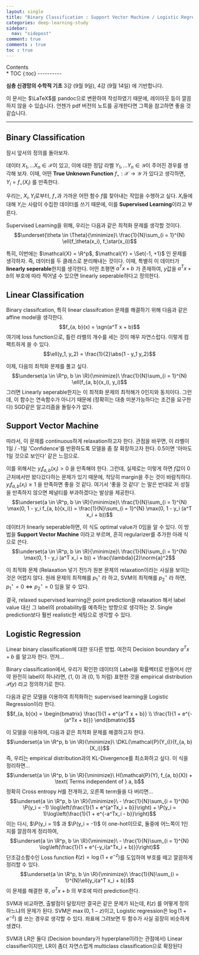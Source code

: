 ```yaml
---
layout: single
title: "Binary Classification : Support Vector Machine / Logistic Regression"
categories: deep-learning-study
sidebar:
  nav: "sidepost"
comment: true
comments : true
toc : true
---
```

<div id="toc">
Contents
</div>
* TOC
{:toc}
----------

**심층 신경망의 수학적 기초** 3강 (9월 9일), 4강 (9월 14일) 에 기반합니다. 

이 문서는 $\LaTeX$를 pandoc으로 변환하여 작성하였기 때문에, 레이아웃 등이 깔끔하지 않을 수 있습니다. 언젠가 pdf 버전의 노트를 공개한다면 그쪽을 참고하면 좋을 것 같습니다.  

------
## Binary Classification

잠시 앞서의 정의를 돌아보자. 

데이터 $X_1, \dots X_n \in \mathcal{X}$이 있고, 이에 대한 정답 라벨
$Y_1, \dots Y_n \in \mathcal{Y}$이 주어진 경우를 생각해 보자. 이때, 어떤
**True Unknown Function** $f_\star : \mathcal{X} \to \mathcal{Y}$ 가
있다고 생각하면, $Y_i = f_\star(X_i)$ 를 만족한다.

우리는, $X_i, Y_i$로부터, $f_\star$과 가까운 어떤 함수 $f$를 찾아내는
작업을 수행하고 싶다. $X_i$들에 대해 $Y_i$는 사람이 수집한 데이터를 쓰기
때문에, 이를 **Supervised Learning**이라고 부른다.

Supervised Learning을 위해, 우리는 다음과 같은 최적화 문제를 생각할 것이다.
$$\underset{\theta \in \Theta}{\minimize}\ \frac{1}{N}\sum_{i = 1}^{N} \ell(f_\theta(x_i), f_\star(x_i))$$

특히, 이번에는 $\mathcal{X} = \R^p$, $\mathcal{Y} = \Set{-1, +1}$ 인 문제를 생각하자.
즉, 데이터를 두 클래스로 분리해내는 것이다. 이때, 특별히 이 데이터가
**linearly seperable**한지를 생각한다. 어떤 초평면 $a^T x + b$ 가
존재하여, $y$값을 $a^T x + b$의 부호에 따라 찍어낼 수 있으면 linearly
seperable하다고 정의한다.

## Linear Classification

Binary classifcation, 특히 linear classifcation 문제를 해결하기 위해
다음과 같은 affine model을 생각한다. $$f_{a, b}(x) = \sgn(a^T x + b)$$
여기에 loss function으로, 틀린 라벨의 개수를 세는 것이 매우 자연스럽다.
이렇게 컴팩트하게 쓸 수 있다.
$$\ell(y_1, y_2) = \frac{1}{2}\abs{1 - y_1 y_2}$$

이제, 다음의 최적화 문제를 풀고 싶다.
$$\underset{a \in \R^p, b \in \R}{\minimize}\ \frac{1}{N}\sum_{i = 1}^{N} \ell(f_{a, b}(x_i), y_i)$$
그러면 Linearly seperable한지는 이 최적화 문제의 최적해가 0인지와
동치이다. 그런데, 이 함수는 연속함수가 아니기 때문에 (정확히는 대충
미분가능하다는 조건을 요구한다) SGD같은 알고리즘을 돌릴수가 없다.

## Support Vector Machine

따라서, 이 문제를 continuous하게 relaxation하고자 한다. 관점을 바꾸면,
이 라벨이 1일 / -1일 'Confidence'를 반환하도록 모델을 좀 잘 확장하고자
한다. 0.5이면 '아마도 1일 것으로 보인다' 같은 느낌으로.

이를 위해서는 $y_i f_{a, b}(x_i) > 0$ 을 만족해야 한다. 그런데, 실제로는
이렇게 하면 $f$값이 0 근처에서만 왔다갔다하는 문제가 있기 때문에, 적당히
margin을 주는 것이 바람직하다. $y_i f_{a, b}(x_i) \geq 1$ 을 만족하면
좋을 것 같다. 여기서 '좋을 것 같다' 는 말은 반대로 저 성질을 만족하지
않으면 페널티를 부과하겠다는 발상을 제공한다.
$$\underset{a \in \R^p, b \in \R}{\minimize}\ \frac{1}{N}\sum_{i = 1}^{N} \max(0, 1 - y_i f_{a, b}(x_i)) = \frac{1}{N}\sum_{i = 1}^{N} \max(0, 1 - y_i (a^T x_i + b))$$

데이터가 linearly seperable하면, 이 식도 optimal value가 0임을 알 수
있다. 이 방법을 **Support Vector Machine** 이라고 부르며, 흔히
regularizer를 추가한 아래 식으로
쓴다.$$\underset{a \in \R^p, b \in \R}{\minimize}\ \frac{1}{N}\sum_{i = 1}^{N} \max(0, 1 - y_i (a^T x_i + b)) + \frac{\lambda}{2}\norm{a}^2$$

이 최적화 문제 (Relaxation 넣기 전!)가 원본 문제의 relaxation이라는
사실을 보이는 것은 어렵지 않다. 원래 문제의 최적해를 $p_1^\star$ 라 하고,
SVM의 최적해를 $p_2^\star$ 라 하면, $p_1^\star = 0 \iff p_2^\star = 0$ 임을 알 수
있다.

결국, relaxed supervised learning은 point prediction을 relaxation 해서
label value 대신 그 label의 probability를 예측하는 방향으로 생각하는 것.
Single prediction보다 훨씬 realistic한 세팅으로 생각할 수 있다.

## Logistic Regression

Linear binary classification에 대한 또다른 방법. 여전히 Decision
boundary $a^T x + b$ 를 알고자 한다. 먼저\...

Binary classification에서, 우리가 확인한 데이터의 Label을 확률벡터로
만들어서 (만약 완전히 label이 하나라면, (1, 0) 과 (0, 1) 처럼) 표현한
것을 empirical distribution $\mathcal{P}(y)$ 라고 정의하기로 한다.

다음과 같은 모델을 이용하여 최적화하는 supervised learning을 Logistic
Regression이라 한다. $$f_{a, b}(x) = \begin{bmatrix}
    \frac{1}{1 + e^{a^T x + b}} \\
    \frac{1}{1 + e^{-(a^Tx + b)}}
\end{bmatrix}$$

이 모델을 이용하여, 다음과 같은 최적화 문제를 해결하고자 한다.
$$\underset{a \in \R^p, b \in \R}{\minimize}\ \DKL{\mathcal{P}(Y_i)}{f_{a, b}(X_i)}$$
즉, 우리는 empirical distribution과의 KL-Divergence를 최소화하고 싶다.
이 식을 정리하면\...
$$\underset{a \in \R^p, b \in \R}{\minimize}\ H(\mathcal{P}(Y), f_{a, b}(X)) + \text{ Terms independent of } a, b$$
정확히 Cross entropy $H$를 전개하고, 오른쪽 term들을 다 버리면\...
$$\underset{a \in \R^p, b \in \R}{\minimize}\ - \frac{1}{N}\sum_{i = 1}^{N} \P(y_i = -1) \log\left(\frac{1}{1 + e^{a^Tx_i + b}}\right) + \P(y_i = 1)\log\left(\frac{1}{1 + e^{-a^Tx_i - b}}\right)$$
이는 다시, $\P(y_i = 1)$ 과 $\P(y_i = -1)$ 이 one-hot이므로, 둘중에
어느쪽이 1인지를 깔끔하게 정리하여,
$$\underset{a \in \R^p, b \in \R}{\minimize}\ - \frac{1}{N}\sum_{i = 1}^{N} \log\left(\frac{1}{1 + e^{-y_i(a^Tx_i + b)}}\right)$$
단조감소함수인 Loss function $\ell(z) = \log(1 + e^{-z})$를 도입하여
부호를 떼고 깔끔하게 정리할 수 있다.
$$\underset{a \in \R^p, b \in \R}{\minimize}\ \frac{1}{N}\sum_{i = 1}^{N}\ell(y_i(a^T x_i + b))$$
이 문제를 해결한 후, $a^T x + b$ 의 부호에 따라 prediction한다.

SVM과 비교하면, 출발점이 달랐지만 결국은 같은 문제가 되는데, $\ell(z)$
를 어떻게 정의하느냐의 문제가 된다. SVM은 $\max(0, 1-z)$이고, Logistic
regression은 $\log(1 + e^{-z})$ 를 쓰는 경우로 생각할 수 있다. 좌표에
그려보면 두 함수가 사실 굉장히 비슷하게 생겼다.

SVM과 LR은 둘다 (Decision boundary가 hyperplane이라는 관점에서) Linear
classifier이지만, LR이 좀더 자연스럽게 multiclass classification으로
확장된다
